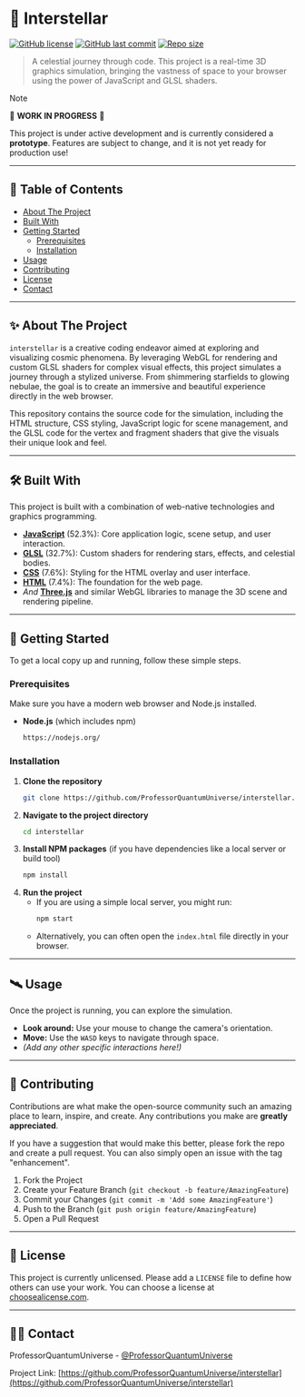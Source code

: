 # 🌌 Interstellar

[![GitHub license](https://img.shields.io/badge/license-UNLICENSED-blue.svg)](LICENSE)
[![GitHub last commit](https://img.shields.io/github/last-commit/ProfessorQuantumUniverse/interstellar.svg)](https://github.com/ProfessorQuantumUniverse/interstellar/commits/main)
[![Repo size](https://img.shields.io/github/repo-size/ProfessorQuantumUniverse/interstellar.svg)](https://github.com/ProfessorQuantumUniverse/interstellar)

> A celestial journey through code. This project is a real-time 3D graphics simulation, bringing the vastness of space to your browser using the power of JavaScript and GLSL shaders.

> [!NOTE]
> 🚧 **WORK IN PROGRESS** 🚧
>
> This project is under active development and is currently considered a **prototype**. Features are subject to change, and it is not yet ready for production use!
---

## 📜 Table of Contents

- [About The Project](#about-the-project)
- [Built With](#built-with)
- [Getting Started](#getting-started)
  - [Prerequisites](#prerequisites)
  - [Installation](#installation)
- [Usage](#usage)
- [Contributing](#contributing)
- [License](#license)
- [Contact](#contact)

---

## ✨ About The Project

`interstellar` is a creative coding endeavor aimed at exploring and visualizing cosmic phenomena. By leveraging WebGL for rendering and custom GLSL shaders for complex visual effects, this project simulates a journey through a stylized universe. From shimmering starfields to glowing nebulae, the goal is to create an immersive and beautiful experience directly in the web browser.

This repository contains the source code for the simulation, including the HTML structure, CSS styling, JavaScript logic for scene management, and the GLSL code for the vertex and fragment shaders that give the visuals their unique look and feel.

---

## 🛠️ Built With

This project is built with a combination of web-native technologies and graphics programming.

*   **[JavaScript](https://developer.mozilla.org/en-US/docs/Web/JavaScript)** (52.3%): Core application logic, scene setup, and user interaction.
*   **[GLSL](https://www.khronos.org/opengl/wiki/OpenGL_Shading_Language)** (32.7%): Custom shaders for rendering stars, effects, and celestial bodies.
*   **[CSS](https://developer.mozilla.org/en-US/docs/Web/CSS)** (7.6%): Styling for the HTML overlay and user interface.
*   **[HTML](https://developer.mozilla.org/en-US/docs/Web/HTML)** (7.4%): The foundation for the web page.
*   *And* **[Three.js](https://threejs.org/)** and similar WebGL libraries to manage the 3D scene and rendering pipeline.

---

## 🚀 Getting Started

To get a local copy up and running, follow these simple steps.

### Prerequisites

Make sure you have a modern web browser and Node.js installed.
*   **Node.js** (which includes npm)
    ```sh
    https://nodejs.org/
    ```

### Installation

1.  **Clone the repository**
    ```sh
    git clone https://github.com/ProfessorQuantumUniverse/interstellar.git
    ```
2.  **Navigate to the project directory**
    ```sh
    cd interstellar
    ```
3.  **Install NPM packages** (if you have dependencies like a local server or build tool)
    ```sh
    npm install
    ```
4.  **Run the project**
    *   If you are using a simple local server, you might run:
        ```sh
        npm start
        ```
    *   Alternatively, you can often open the `index.html` file directly in your browser.

---

## 🛰️ Usage

Once the project is running, you can explore the simulation.
*   **Look around:** Use your mouse to change the camera's orientation.
*   **Move:** Use the `WASD` keys to navigate through space.
*   *(Add any other specific interactions here!)*

---

## 🤝 Contributing

Contributions are what make the open-source community such an amazing place to learn, inspire, and create. Any contributions you make are **greatly appreciated**.

If you have a suggestion that would make this better, please fork the repo and create a pull request. You can also simply open an issue with the tag "enhancement".

1.  Fork the Project
2.  Create your Feature Branch (`git checkout -b feature/AmazingFeature`)
3.  Commit your Changes (`git commit -m 'Add some AmazingFeature'`)
4.  Push to the Branch (`git push origin feature/AmazingFeature`)
5.  Open a Pull Request

---

## 📄 License

This project is currently unlicensed. Please add a `LICENSE` file to define how others can use your work. You can choose a license at [choosealicense.com](https://choosealicense.com/).

---

## 👨‍🚀 Contact

ProfessorQuantumUniverse - [@ProfessorQuantumUniverse](https://github.com/ProfessorQuantumUniverse)

Project Link: [https://github.com/ProfessorQuantumUniverse/interstellar](https://github.com/ProfessorQuantumUniverse/interstellar)
